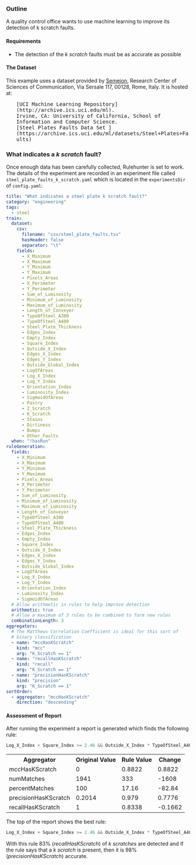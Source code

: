### Outline

A quality control office wants to use machine learning to improve its detection of k scratch faults.

#### Requirements

  * The detection of the _k scratch_ faults must be as accurate as possible

#### The Dataset
This example uses a dataset provided by [Semeion](http://www.semeion.it), Research Center of Sciences of Communication, Via Sersale 117, 00128, Rome, Italy.  It is hosted at:<br />
<div style="margin-left: 2em; font-family: monospace;">
  [UCI Machine Learning Repository](http://archive.ics.uci.edu/ml).<br />
  Irvine, CA: University of California, School of Information and
  Computer Science. <br />
  [Steel Plates Faults Data Set ](https://archive.ics.uci.edu/ml/datasets/Steel+Plates+Faults)<br />
</div>

### What indicates a _k scratch_ fault?
Once enough data has been carefully collected, Rulehunter is set to work.  The details of the experiment are recorded in an experiment file called `steel_plate_faults_k_scratch.yaml` which is located in the `experimentsDir` of `config.yaml`:

``` yaml
title: "What indicates a steel plate k scratch fault?"
category: "engineering"
tags:
  - steel
train:
  dataset:
    csv:
      filename: "csv/steel_plate_faults.tsv"
      hasHeader: false
      separator: "\t"
    fields:
      - X_Minimum
      - X_Maximum
      - Y_Minimum
      - Y_Maximum
      - Pixels_Areas
      - X_Perimeter
      - Y_Perimeter
      - Sum_of_Luminosity
      - Minimum_of_Luminosity
      - Maximum_of_Luminosity
      - Length_of_Conveyer
      - TypeOfSteel_A300
      - TypeOfSteel_A400
      - Steel_Plate_Thickness
      - Edges_Index
      - Empty_Index
      - Square_Index
      - Outside_X_Index
      - Edges_X_Index
      - Edges_Y_Index
      - Outside_Global_Index
      - LogOfAreas
      - Log_X_Index
      - Log_Y_Index
      - Orientation_Index
      - Luminosity_Index
      - SigmoidOfAreas
      - Pastry
      - Z_Scratch
      - K_Scratch
      - Stains
      - Dirtiness
      - Bumps
      - Other_Faults
  when: "!hasRun"
ruleGeneration:
  fields:
    - X_Minimum
    - X_Maximum
    - Y_Minimum
    - Y_Maximum
    - Pixels_Areas
    - X_Perimeter
    - Y_Perimeter
    - Sum_of_Luminosity
    - Minimum_of_Luminosity
    - Maximum_of_Luminosity
    - Length_of_Conveyer
    - TypeOfSteel_A300
    - TypeOfSteel_A400
    - Steel_Plate_Thickness
    - Edges_Index
    - Empty_Index
    - Square_Index
    - Outside_X_Index
    - Edges_X_Index
    - Edges_Y_Index
    - Outside_Global_Index
    - LogOfAreas
    - Log_X_Index
    - Log_Y_Index
    - Orientation_Index
    - Luminosity_Index
    - SigmoidOfAreas
  # Allow arithmetic in rules to help improve detection
  arithmetic: true
  # Allow a maximum of 3 rules to be combined to form new rules
  combinationLength: 3
aggregators:
  # The Matthews Correlation Coefficient is ideal for this sort of
  # binary classification
  - name: "mccHasKScratch"
    kind: "mcc"
    arg: "K_Scratch == 1"
  - name: "recallHasKScratch"
    kind: "recall"
    arg: "K_Scratch == 1"
  - name: "precisionHasKScratch"
    kind: "precision"
    arg: "K_Scratch == 1"
sortOrder:
  - aggregator: "mccHasKScratch"
    direction: "descending"
```


#### Assessment of Report
After running the experiment a report is generated which finds the following rule:

``` go
Log_X_Index + Square_Index >= 2.46 && Outside_X_Index * TypeOfSteel_A400 >= 0.044
```

<table class="table table-bordered aggregators">
  <tr>
    <th>Aggregator</th>
    <th>Original Value</th>
    <th>Rule Value</th>
    <th>Change</th>
  </tr>

  <tr>
    <td>mccHasKScratch</td>
    <td>0</td>
    <td>0.8822</td>
    <td>0.8822</td>
  </tr>

  <tr>
    <td>numMatches</td>
    <td>1941</td>
    <td>333</td>
    <td>-1608</td>
  </tr>

  <tr>
    <td>percentMatches</td>
    <td>100</td>
    <td>17.16</td>
    <td>-82.84</td>
  </tr>

  <tr>
    <td>precisionHasKScratch</td>
    <td>0.2014</td>
    <td>0.979</td>
    <td>0.7776</td>
  </tr>

  <tr>
    <td>recallHasKScratch</td>
    <td>1</td>
    <td>0.8338</td>
    <td>-0.1662</td>
  </tr>
</table>


The top of the report shows the best rule:
``` go
Log_X_Index + Square_Index >= 2.46 && Outside_X_Index * TypeOfSteel_A400 >= 0.044
```

With this rule 83% (_recallHasKScratch_) of _k scratches_ are detected and if the rule says that a _k scratch_ is present, then it is 98% (_precisionHasKScratch_) accurate.
